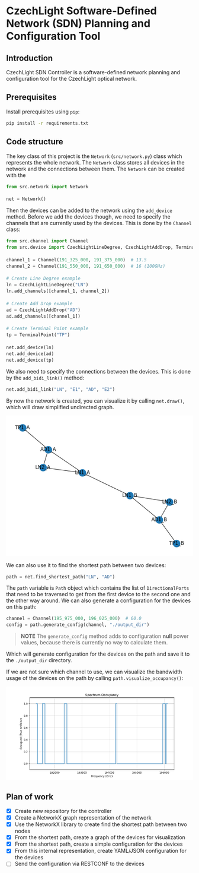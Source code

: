 # CzechLight Software-Defined Network (SDN) Planning and Configuration Tool

## Introduction

CzechLight SDN Controller is a software-defined network planning and configuration tool for the CzechLight optical
network.

## Prerequisites

Install prerequisites using `pip`:

```bash
pip install -r requirements.txt
```

## Code structure

The key class of this project is the `Network` (`src/network.py`) class which represents the whole network.
The `Network`
class stores all devices in the network and the connections between them. The `Network` can be created with the

```python
from src.network import Network

net = Network()
```

Then the devices can be added to the network using the `add_device` method. Before we add the devices though, we need to
specify the channels that are currently used by the devices. This is done by the `Channel` class:

```python
from src.channel import Channel
from src.device import CzechLightLineDegree, CzechLightAddDrop, TerminalPoint

channel_1 = Channel(191_325_000, 191_375_000)  # 13.5
channel_2 = Channel(191_550_000, 191_650_000)  # 16 (100GHz)

# Create Line Degree example
ln = CzechLightLineDegree("LN")
ln.add_channels([channel_1, channel_2])

# Create Add Drop example
ad = CzechLightAddDrop("AD")
ad.add_channels([channel_1])

# Create Terminal Point example
tp = TerminalPoint("TP")

net.add_device(ln)
net.add_device(ad)
net.add_device(tp)
```

We also need to specify the connections between the devices. This is done by the `add_bidi_link()` method:

```python
net.add_bidi_link("LN", "E1", "AD", "E2")
```

By now the network is created, you can visualize it by calling `net.draw()`, which will draw simplified undirected
graph.

![Network](./figures/network.png)

We can also use it to find the shortest path between two devices:

```python
path = net.find_shortest_path("LN", "AD")
```

The `path` variable is `Path` object which contains the list of `DirectionalPorts` that need to be traversed to get from
the first device to the second one and the other way around. We can also generate a configuration for the devices on
this path:

```python
channel = Channel(195_975_000, 196_025_000)  # 60.0
config = path.generate_config(channel, "./output_dir")
```

> **NOTE**
> The `generate_config` method adds to configuration **null** power values, because there is currently no way to
> calculate them.

Which will generate configuration for the devices on the path and save it to the `./output_dir` directory.

If we are not sure which channel to use, we can visualize the bandwidth usage of the devices on the path by calling
`path.visualize_occupancy()`:

![Occupancy](./figures/occupancy.png)

## Plan of work

- [x] Create new repository for the controller
- [x] Create a NetworkX graph representation of the network
- [x] Use the NetworkX library to create find the shortest path between two nodes
- [x] From the shortest path, create a graph of the devices for visualization
- [x] From the shortest path, create a simple configuration for the devices
- [x] From this internal representation, create YAML/JSON configuration for the devices
- [ ] Send the configuration via RESTCONF to the devices